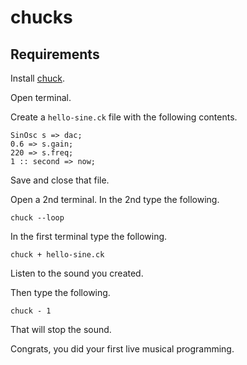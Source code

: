 # chucks

## Requirements

Install [chuck](http://chuck.cs.princeton.edu/).

Open terminal.

Create a `hello-sine.ck` file with the following contents.

```
SinOsc s => dac;
0.6 => s.gain;
220 => s.freq;
1 :: second => now;
```

Save and close that file.

Open a 2nd terminal. In the 2nd type the following.

```
chuck --loop
```

In the first terminal type the following.

```
chuck + hello-sine.ck
```

Listen to the sound you created.

Then type the following.

```
chuck - 1
```

That will stop the sound.

Congrats, you did your first live musical programming.

